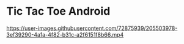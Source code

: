 # Tic Tac Toe Android
 


https://user-images.githubusercontent.com/72875939/205503978-3ef39290-4a1a-4f82-b31c-a2f6151f8b66.mp4

